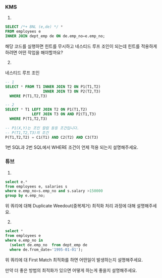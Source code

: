 ### KMS
1.
```sql
SELECT /*+ BNL (e,de) */ *
FROM employees e
INNER JOIN dept_emp de ON de.emp_no=e.emp_no;
```
해당 코드를 실행하면 힌트를 무시하고 네스티드 루프 조인이 되는데
힌트를 적용하게 하려면 어떤 작업을 해야할까요?

2. 
네스티드 루프 조인 
```SQL
-- 1
SELECT * FROM T1 INNER JOIN T2 ON P1(T1,T2)
                 INNER JOIN T3 ON P2(T2,T3)
  WHERE P(T1,T2,T3)

-- 2
SELECT * T1 LEFT JOIN T2 ON P1(T1,T2) 
            LEFT JOIN T3 ON AND P2(T1,T3)
  WHERE P(T1,T2,T3)
  
-- P1(X,Y)는 조인 컬럼 동등 조건입니다.
-- P(T1,T2,T3)의 조건
P(T1,T2,T2) = C1(T1) AND C2(T2) AND C3(T3)
```
1번 SQL과 2번 SQL에서 WHERE 조건이 언제 적용 되는지 설명해주세요.

### 튜브
1. 
  ``` sql
select e.*
from employees e, salaries s
where e.emp_no=s.emp_no and s.salary >150000
group by e.emp_no; 
  ```
위 쿼리에 대해 Duplicate Weedout(중복제거) 최적화 처리 과정에 대해 설명해주세요.

2. 
  ``` sql
select *
from employees e
where e.emp_no in
	(select de.emp_no  from dept_emp de
	where de.from_date='1995-01-01');
  ```
위 쿼리에 대 First Match 최적화를 하면 어떤일이 발생하는지 설명해주세요.

만약 더 좋은 방법의 최적화가 있으면 어떻게 하는게 좋을지 설명해주세요.
